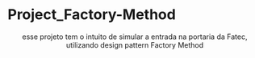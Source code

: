 # Project_Factory-Method

<p align="center">esse projeto tem o intuito de simular a entrada na portaria da Fatec, utilizando design pattern Factory Method</p>
